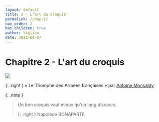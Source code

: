 ```yaml
---
layout: default
title: 2 - L'art du croquis
permalink: /chap-2/
nav_order: 2
has_children: true
author: Viglino
date: 2023-08-07
---
```

# Chapitre 2 - L'art du croquis

![](/Macarte-MI/assets/banner/napoleon.jpg)

{: .right }
« Le Triomphe des Armées françaises » par [Antoine Monsaldy](https://gallica.bnf.fr/ark:/12148/btv1b8412715t/f1.item)

{: .note }
> Un bon croquis vaut mieux qu'un long discours.
>
> {: .right }
> Napoléon BONAPARTE
